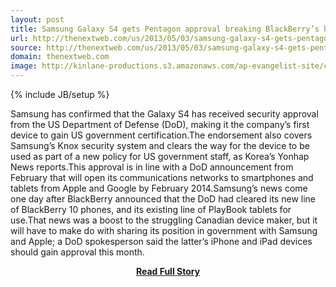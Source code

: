 ```yaml
---
layout: post
title: Samsung Galaxy S4 gets Pentagon approval breaking BlackBerry’s hold on the US government
url: http://thenextweb.com/us/2013/05/03/samsung-galaxy-s4-gets-pentagon-approval-breaking-blackberrys-hold-on-the-us-government/
source: http://thenextweb.com/us/2013/05/03/samsung-galaxy-s4-gets-pentagon-approval-breaking-blackberrys-hold-on-the-us-government/
domain: thenextweb.com
image: http://kinlane-productions.s3.amazonaws.com/ap-evangelist-site/curated/screenshots/8320_thenextweb_com.png
---
```

{% include JB/setup %}<p>Samsung has confirmed that the Galaxy S4 has received security approval from the US Department of Defense (DoD), making it the company’s first device to gain US government certification.The endorsement also covers Samsung’s Knox security system and clears the way for the device to be used as part of a new policy for US government staff, as Korea’s Yonhap News reports.This approval is in line with a DoD announcement from February that will open its communications networks to smartphones and tablets from Apple and Google by February 2014.Samsung’s news come one day after BlackBerry announced that the DoD had cleared its new line of BlackBerry 10 phones, and its existing line of PlayBook tablets for use.That news was a boost to the struggling Canadian device maker, but it will have to make do with sharing its position in government with Samsung and Apple; a DoD spokesperson said the latter’s iPhone and iPad devices should gain approval this month.</p>
<center><p><a href="http://thenextweb.com/us/2013/05/03/samsung-galaxy-s4-gets-pentagon-approval-breaking-blackberrys-hold-on-the-us-government/" style='padding:25px; font-sze:18px; font-weight: bold;'>Read Full Story</a></p></center>
